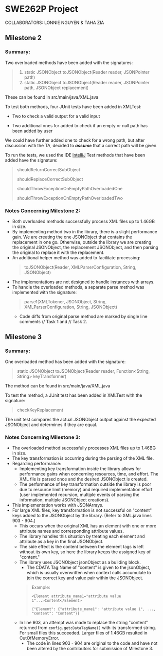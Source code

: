 # SWE262P Project
COLLABORATORS: LONNIE NGUYEN & TAHA ZIA
## Milestone 2
### Summary:
Two overloaded methods have been added with the signatures:
> 1) static JSONObject toJSONObject(Reader reader, JSONPointer path) 
> 2) static JSONObject toJSONObject(Reader reader, JSONPointer path, JSONObject replacement)

These can be found in src/main/java/XML.java

To test both methods, four JUnit tests have been added in XMLTest:

- Two to check a valid output for a valid input

- Two additional ones for added to check if an empty or null path has been added by user

We could have further added one to check for a wrong path, but after discussion with the TA, decided to ***assume*** that a 
correct path will be given.

To run the tests, we used the IDE [IntelliJ](https://www.jetbrains.com/help/idea/performing-tests.html) 
Test methods that have been added have the signature:
> shouldReturnCorrectSubObject
> 
> shouldReplaceCorrectSubObject
> 
> shouldThrowExceptionOnEmptyPathOverloadedOne
> 
> shouldThrowExceptionOnEmptyPathOverloadedTwo

### Notes Concerning Milestone 2:
- Both overloaded methods successfully process XML files up to 1.46GB in size.
- By implementing method two in the library, there is a slight performance gain. We are creating the one 
JSONObject that contains the replacement in one go. Otherwise, outside the library we are creating the
original JSONObject, the replacement JSONObject, and then parsing the original to replace it with the replacement.
- An additional helper method was added to facilitate processing: 
  > toJSONObject(Reader, XMLParserConfiguration, String, JSONObject)
- The implementations are not designed to handle instances with arrays.
- To handle the overloaded methods, a separate parse method was implemented with the signature:
  > parse1(XMLTokener, JSONObject, String, XMLParserConfiguration, String, JSONObject)
  - Code diffs from original parse method are marked by single line comments // Task 1 and // Task 2.

## Milestone 3
### Summary:
One overloaded method has been added with the signature:
> static JSONObject toJSONObject(Reader reader, Function<String, String> keyTransformer) 

The method can be found in src/main/java/XML.java

To test the method, a JUnit test has been added in XMLTest with the signature:
> checkKeyReplacement

The unit test compares the actual JSONObject output against the expected JSONObject and determines if they are equal.

### Notes Concerning Milestone 3:
- The overloaded method successfully processes XML files up to 1.46BG in size.
- The key transformation is occurring during the parsing of the XML file.
- Regarding performance:
  - Implementing key transformation inside the library allows for performance gains when concerning resources, time, and
  effort. The XML file is parsed once and the desired JSONObject is created.
  - The performance of key transformation outside the library is poor due to resource limit (memory) and required
  implementation effort (user implemented recursion, multiple events of parsing the information, multiple 
  JSONObject creations).
- This implementation works with JSONArrays.
- For large XML files, key transformation is not successful on "content" keys added to the JSONObject by the library.
  (Refer to XML.java lines 903 - 904.)
  - This occurs when the original XML has an element with one or more attribute names and corresponding
  attribute values. 
  - The library handles this situation by treating each element and attribute as a key in the final JSONObject.
  - The side effect is the content between the element tags is left without its own key, so here the library keeps the assigned
  key of "content." 
  - The library uses JSONObject jsonObject as a building block. 
    - The CDATA Tag Name of "content" is given to the jsonObject, which is usually overwritten when context calls accumulate
    to join the correct key and value pair within the JSONObject.
    >Example:
    > 
    >```<Element attribute_name1="attribute value 1"...>Content</Element>```
    > 
    >```{"Element": {"attribute_name1": "attribute value 1", ..., "content": "Content"}}```
  - In line 903, an attempt was made to replace the string "content" returned from ```config.getcDataTagName()``` with its 
  transformed string. For small files this succeeded. Larger files of 1.46GB resulted in OutOfMemoryError.
    - The code in lines 903 - 904 are original to the code and have not been altered by the contributors for submission of 
    Milestone 3.

  

